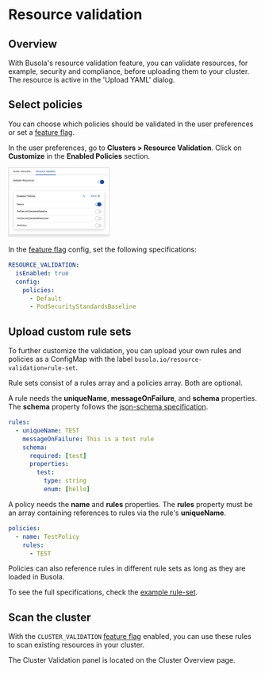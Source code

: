# Resource validation

## Overview

With Busola's resource validation feature, you can validate resources, for example, security and compliance, before uploading them to your cluster. The resource is active in the 'Upload YAML' dialog.

## Select policies

You can choose which policies should be validated in the user preferences or set a [feature flag](../features.md).

In the user preferences, go to **Clusters > Resource Validation**. Click on **Customize** in the **Enabled Policies** section.

<img src="./assets/customize-policy-preferences.png" alt="Preferences menu when choosing which policies to enable" width="40%" style="border: 1px solid #D2D5D9">

In the [feature flag](../features.md) config, set the following specifications:

```yaml
RESOURCE_VALIDATION:
  isEnabled: true
  config:
    policies:
      - Default
      - PodSecurityStandardsBaseline
```

## Upload custom rule sets

To further customize the validation, you can upload your own rules and policies as a ConfigMap with the label `busola.io/resource-validation=rule-set`.

Rule sets consist of a rules array and a policies array. Both are optional.

A rule needs the **uniqueName**, **messageOnFailure**, and **schema** properties. The **schema** property follows the [json-schema specification](http://json-schema.org/draft-07/schema).

```yaml
rules:
  - uniqueName: TEST
    messageOnFailure: This is a test rule
    schema:
      required: [test]
      properties:
        test:
          type: string
          enum: [hello]
```

A policy needs the **name** and **rules** properties. The **rules** property must be an array containing references to rules via the rule's **uniqueName**.

```yaml
policies:
  - name: TestPolicy
    rules:
      - TEST
```

Policies can also reference rules in different rule sets as long as they are loaded in Busola.

To see the full specifications, check the [example rule-set](../../examples/resource-validation/rule-set.yaml).

## Scan the cluster

With the `CLUSTER_VALIDATION` [feature flag](../features.md) enabled, you can use these rules to scan existing resources in your cluster.

The Cluster Validation panel is located on the Cluster Overview page.
